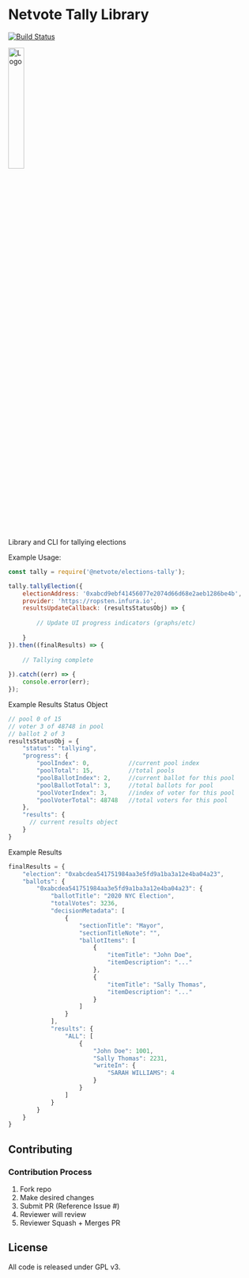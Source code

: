 Netvote Tally Library
======================
[![Build Status](https://travis-ci.org/netvote/elections-tally.svg?branch=master)](https://travis-ci.org/netvote/elections-tally)

<img src="https://s3.amazonaws.com/netvote-docs/nv.png" alt="Logo"  height="25%" width="25%"/>

Library and CLI for tallying elections

Example Usage:
```javascript
const tally = require('@netvote/elections-tally');

tally.tallyElection({
    electionAddress: '0xabcd9ebf41456077e2074d66d68e2aeb1286be4b',
    provider: 'https://ropsten.infura.io',
    resultsUpdateCallback: (resultsStatusObj) => {
        
        // Update UI progress indicators (graphs/etc)
        
    }
}).then((finalResults) => {
    
    // Tallying complete
    
}).catch((err) => {
    console.error(err);
});

```

Example Results Status Object
```javascript
// pool 0 of 15
// voter 3 of 48748 in pool
// ballot 2 of 3
resultsStatusObj = {
    "status": "tallying",
    "progress": {
        "poolIndex": 0,           //current pool index
        "poolTotal": 15,          //total pools
        "poolBallotIndex": 2,     //current ballot for this pool
        "poolBallotTotal": 3,     //total ballots for pool
        "poolVoterIndex": 3,      //index of voter for this pool
        "poolVoterTotal": 48748   //total voters for this pool
    },
    "results": {
      // current results object
    }
}
```

Example Results
```javascript
finalResults = {
    "election": "0xabcdea541751984aa3e5fd9a1ba3a12e4ba04a23",
    "ballots": {
        "0xabcdea541751984aa3e5fd9a1ba3a12e4ba04a23": {
            "ballotTitle": "2020 NYC Election",
            "totalVotes": 3236,
            "decisionMetadata": [
                {
                    "sectionTitle": "Mayor",
                    "sectionTitleNote": "",
                    "ballotItems": [
                        {
                            "itemTitle": "John Doe",
                            "itemDescription": "..."
                        },
                        {
                            "itemTitle": "Sally Thomas",
                            "itemDescription": "..."
                        }
                    ]
                }
            ],
            "results": {
                "ALL": [
                    {
                        "John Doe": 1001,
                        "Sally Thomas": 2231,
                        "writeIn": {
                            "SARAH WILLIAMS": 4
                        }
                    }
                ]
            }
        }
    }
}
```

Contributing
-------------------

### Contribution Process
1. Fork repo
2. Make desired changes
3. Submit PR (Reference Issue #)
4. Reviewer will review
5. Reviewer Squash + Merges PR

License
-------
All code is released under GPL v3.
